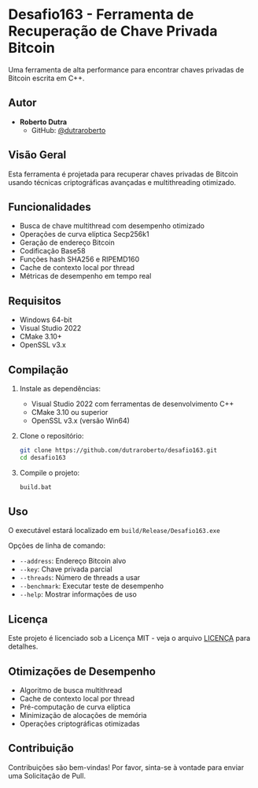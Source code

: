 # Desafio163 - Ferramenta de Recuperação de Chave Privada Bitcoin

Uma ferramenta de alta performance para encontrar chaves privadas de Bitcoin escrita em C++.

## Autor
- **Roberto Dutra**
  - GitHub: [@dutraroberto](https://github.com/dutraroberto)

## Visão Geral
Esta ferramenta é projetada para recuperar chaves privadas de Bitcoin usando técnicas criptográficas avançadas e multithreading otimizado.

## Funcionalidades
- Busca de chave multithread com desempenho otimizado
- Operações de curva elíptica Secp256k1
- Geração de endereço Bitcoin
- Codificação Base58
- Funções hash SHA256 e RIPEMD160
- Cache de contexto local por thread
- Métricas de desempenho em tempo real

## Requisitos
- Windows 64-bit
- Visual Studio 2022
- CMake 3.10+
- OpenSSL v3.x

## Compilação
1. Instale as dependências:
   - Visual Studio 2022 com ferramentas de desenvolvimento C++
   - CMake 3.10 ou superior
   - OpenSSL v3.x (versão Win64)

2. Clone o repositório:
   ```bash
   git clone https://github.com/dutraroberto/desafio163.git
   cd desafio163
   ```

3. Compile o projeto:
   ```bash
   build.bat
   ```

## Uso
O executável estará localizado em `build/Release/Desafio163.exe`

Opções de linha de comando:
- `--address`: Endereço Bitcoin alvo
- `--key`: Chave privada parcial
- `--threads`: Número de threads a usar
- `--benchmark`: Executar teste de desempenho
- `--help`: Mostrar informações de uso

## Licença
Este projeto é licenciado sob a Licença MIT - veja o arquivo [LICENÇA](LICENÇA) para detalhes.

## Otimizações de Desempenho
- Algoritmo de busca multithread
- Cache de contexto local por thread
- Pré-computação de curva elíptica
- Minimização de alocações de memória
- Operações criptográficas otimizadas

## Contribuição
Contribuições são bem-vindas! Por favor, sinta-se à vontade para enviar uma Solicitação de Pull.
